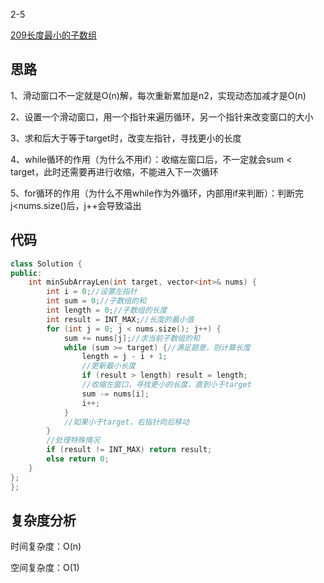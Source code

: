 2-5

[209长度最小的子数组](https://leetcode.cn/problems/minimum-size-subarray-sum/)

## 思路
1、滑动窗口不一定就是O(n)解，每次重新累加是n2，实现动态加减才是O(n)

2、设置一个滑动窗口，用一个指针来遍历循环，另一个指针来改变窗口的大小

3、求和后大于等于target时，改变左指针，寻找更小的长度

4、while循环的作用（为什么不用if）：收缩左窗口后，不一定就会sum < target，此时还需要再进行收缩，不能进入下一次循环

5、for循环的作用（为什么不用while作为外循环，内部用if来判断）：判断完j<nums.size()后，j++会导致溢出

## 代码
```cpp
class Solution {
public:
    int minSubArrayLen(int target, vector<int>& nums) {
        int i = 0;//设置左指针
        int sum = 0;//子数组的和
        int length = 0;//子数组的长度
        int result = INT_MAX;//长度的最小值
        for (int j = 0; j < nums.size(); j++) {
            sum += nums[j];//求当前子数组的和
            while (sum >= target) {//满足题意，则计算长度
                length = j - i + 1;
                //更新最小长度
                if (result > length) result = length;
                //收缩左窗口，寻找更小的长度，直到小于target
                sum -= nums[i];
                i++;
            }
            //如果小于target，右指针向后移动
        }
        //处理特殊情况
        if (result != INT_MAX) return result;
        else return 0;
    }
};
};
```
## 复杂度分析
时间复杂度：O(n)

空间复杂度：O(1)
